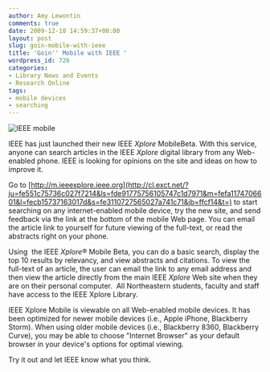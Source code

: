 ```yaml
---
author: Amy Lewontin
comments: true
date: 2009-12-10 14:59:37+00:00
layout: post
slug: goin-mobile-with-ieee
title: 'Goin'' Mobile with IEEE '
wordpress_id: 726
categories:
- Library News and Events
- Research Online
tags:
- mobile devices
- searching
---
```


![IEEE mobile](http://www.lib.neu.edu/snippets/wp-content/uploads/2009/12/xplore+mobile.JPG)

IEEE has just launched their new IEEE _Xplore_ MobileBeta. With this service, anyone can search articles in the IEEE _Xplore_ digital library from any Web-enabled phone. IEEE is looking for opinions on the site and ideas on how to improve it.

Go to [http://m.ieeexplore.ieee.org](http://cl.exct.net/?ju=fe551c75736c027f7214&ls=fde91775756105747c1d7971&m=fefa1174706601&l=fecb15737163017d&s=fe3110727565027a741c71&jb=ffcf14&t=) to start searching on any internet-enabled mobile device, try the new site, and send feedback via the link at the bottom of the mobile Web page. You can email the article link to yourself for future viewing of the full-text, or read the abstracts right on your phone.

Using  the IEEE _Xplore_® Mobile Beta, you can do a basic search, display the top 10 results by relevancy, and view abstracts and citations. To view the full-text of an article, the user can email the link to any email address and then view the article directly from the main IEEE _Xplore_ Web site when they are on their personal computer.  All Northeastern students, faculty and staff have access to the IEEE Xplore Library.

IEEE Xplore Mobile is viewable on all Web-enabled mobile devices. It has been optimized for newer mobile devices (i.e., Apple iPhone, Blackberry Storm). When using older mobile devices (i.e., Blackberry 8360, Blackberry Curve), you may be able to choose "Internet Browser" as your default browser in your device's options for optimal viewing.

Try it out and let IEEE know what you think.






